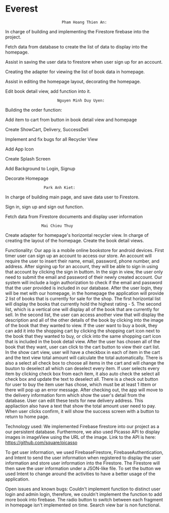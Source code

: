 # Everest

                             Pham Hoang Thien An: 

In charge of building and implementing the Firestore firebase into the project.   

Fetch data from database to create the list of data to display into the homepage. 

Assist in saving the user data to firestore when user sign up for an account.  

Creating the adapter for viewing the list of book data in homepage.  

 Assist in editing the homepage layout, decorating the homepage.
 
 Edit book detail view, add function into it.

 

                           Nguyen Minh Duy Uyen: 

Building the order function: 

Add item to cart from button in book detail view and homepage 

Create ShowCart, Delivery, SuccessDeli 

Implement and fix bugs for all Recycler View 

Add App Icon 

Create Splash Screen 

Add Background to Login, Signup 

Decorate Homepage 

                     Park Anh Kiet:  

In charge of building main page, and save data user to Firestore. 

Sign in, sign up and sign out function. 

Fetch data from Firestore documents and display user information 
                    
                    Mai Chieu Thuy
Create adapter for homepage's horizontal recycler view.
In charge of creating the layout of the homepage.
Create the book detail views.
 

Functionality: Our app is a mobile online bookstore for android devices. First timer user can sign up an account to access our store. An account will require the user to insert their name, email, password, phone number, and address.
After signing up for an account, they will be able to sign in using that account by clicking the sign in buttom. 
In the sign in view, the user only need to submit the email and password of their newly created account. Our system will include a login authorization to check if the email and password that the user provided is included in our database. 
After the user login, they will be met with our homepage, in the homepage the application will provide 2 list of books that is currently for sale for the shop.
The first horizontal list will display the books that currently hold the highest rating - 5. The second list, which is a vertical one will display all of the book that are currently for sell. 
In the second list, the user can access another view that will display the description and all of the other details of the book by clicking into the image of the book that they wanted to view. 
If the user want to buy a book, they can add it into the shopping cart by clicking the shopping cart icon next to the book that they wanted to buy, or click into the same shopping cart icon that is included in the book detail view.
After the user has chosen all of the book that they want, user can click to the cart button to view their cart list. In the show cart view, user will have a checkbox in each of item in the cart and the text view total amount will calculate the total automatically. There is also a select all check box to choose all items in the cart and will change the buuton to deselect all which can deselect every item. If user selects every item by clicking check box from each item, it also auto check the select all check box and update the text to deselect all. There is a check out button for user to buy the item user has chose, which must be at least 1 ittem or there will pop up an error message. After checking out, the app will move to the delivery information form which show the user's detail from the database. User can edit these texts for new delivery address. This appliaction also have a text that show the total amount user need to pay. When user clicks confirm, it will show the success screen with a button to return to home page.


Technology used: We implemented Firebase firestore into our project as a our persistent database.
Furthermore, we also used Picasso API to display images in imageView using the URL of the image. Link to the API is here: https://github.com/square/picasso


To get user information, we used FirebaseFirestore, FirebaseAuthentication, and Intent to send the user information when registered to display the user information and store user information into the Firestore. The Firestore will then save the user information under a JSON-like file. To set the button we used Intent to change around the activities to have a better usage of the application.

Open issues and known bugs: Couldn't implement function to distinct user login and admin login, therefore, we couldn't implement the function to add more book into firebase.
The radio button to switch between each fragment in homepage isn't implemented on time.
Search view bar is non functional.
